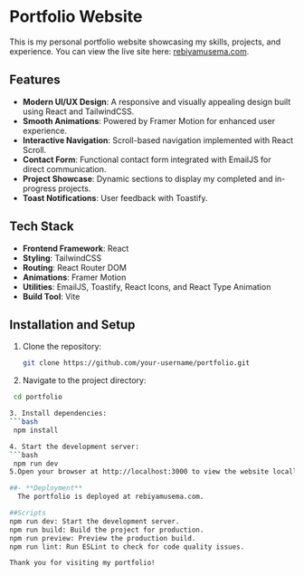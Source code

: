 # Portfolio Website

This is my personal portfolio website showcasing my skills, projects, and experience. You can view the live site here: [rebiyamusema.com](https://rebiyamusema.com).

## Features

- **Modern UI/UX Design**: A responsive and visually appealing design built using React and TailwindCSS.
- **Smooth Animations**: Powered by Framer Motion for enhanced user experience.
- **Interactive Navigation**: Scroll-based navigation implemented with React Scroll.
- **Contact Form**: Functional contact form integrated with EmailJS for direct communication.
- **Project Showcase**: Dynamic sections to display my completed and in-progress projects.
- **Toast Notifications**: User feedback with Toastify.

## Tech Stack

- **Frontend Framework**: React
- **Styling**: TailwindCSS
- **Routing**: React Router DOM
- **Animations**: Framer Motion
- **Utilities**: EmailJS, Toastify, React Icons, and React Type Animation
- **Build Tool**: Vite

## Installation and Setup

1. Clone the repository:
   ```bash
   git clone https://github.com/your-username/portfolio.git
   
2. Navigate to the project directory:
  ```bash
   cd portfolio

3. Install dependencies:
  ```bash
   npm install

4. Start the development server:
  ```bash
   npm run dev
5.Open your browser at http://localhost:3000 to view the website locally.

##- **Deployment**
    The portfolio is deployed at rebiyamusema.com.

##Scripts
npm run dev: Start the development server.
npm run build: Build the project for production.
npm run preview: Preview the production build.
npm run lint: Run ESLint to check for code quality issues.

Thank you for visiting my portfolio!
